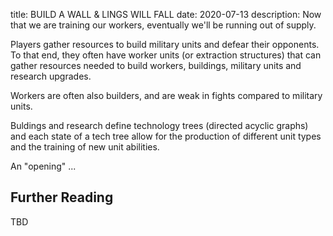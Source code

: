 title: BUILD A WALL & LINGS WILL FALL
date: 2020-07-13
description: Now that we are training our workers, eventually we'll be running out of supply.

Players gather resources to build military units and defear their opponents. To that end, they often have worker units
(or extraction structures) that can gather resources needed to build workers, buildings, military units and research upgrades.

Workers are often also builders, and are weak in fights compared to military units.

Buldings and research define technology trees (directed acyclic graphs) and each state of a tech tree allow for the production of different unit types 
and the training of new unit abilities.

An "opening" ...

## Further Reading

TBD
